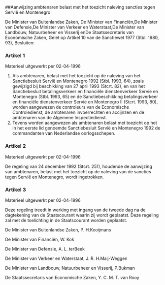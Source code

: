 <meta http-equiv='Content-Type' content='text/html; charset=utf-8' />

##Aanwijzing ambtenaren belast met het toezicht naleving sancties tegen Servië en Montenegro

De Minister van Buitenlandse Zaken, De Minister van Financiën,De Minister van Defensie,De Minister van Verkeer en Waterstaat,De Minister van Landbouw, Natuurbeheer en Visserij enDe Staatssecretaris van Economische Zaken, 
Gelet op Artikel 10 van de Sanctiewet 1977 (Stbl. 1980, 93),
Besluiten:    

### Artikel  1  
Materieel uitgewerkt per 02-04-1996 

1.  Als ambtenaren, belast met het toezicht op de naleving van het Sanctiebesluit Servië en Montenegro 1992 (Stbl. 1993, 64), zoals gewijzigd bij beschikking van 27 april 1993 (Stcrt. 82), en van het Sanctiebesluit betalingsverkeer en financiële dienstenverkeer Servië en Montenegro (Stbl. 1993, 65) en de Sanctiebeschikking betalingsverkeer en financiële dienstenverkeer Servië en Montenegro II (Stcrt. 1993, 80), worden aangewezen de controleurs van de Economische Controledienst, de ambtenaren invoerrechten en accijnzen en de ambtenaren van de Algemene Inspectiedienst.   
2.  Tevens worden aangewezen als ambtenaren belast met toezicht op het in het eerste lid genoemde Sanctiebesluit Servië en Montenegro 1992 de commandanten van Nederlandse oorlogsschepen.  

### Artikel  2  
Materieel uitgewerkt per 02-04-1996 

De regeling van 24 december 1992 (Stcrt. 251), houdende de aanwijzing van ambtenaren, belast met het toezicht op de naleving van de sancties tegen Servië en Montenegro, wordt ingetrokken. 

### Artikel  3  
Materieel uitgewerkt per 02-04-1996 

Deze regeling treedt in werking met ingang van de tweede dag na de dagtekening van de Staatscourant waarin zij wordt geplaatst. Deze regeling zal met de toelichting in de Staatscourant worden geplaatst. 

De 
Minister van Buitenlandse Zaken, 
P. H.Kooijmans

De 
Minister van Financiën, 
W. Kok

De 
Minister van Defensie, 
A. L. terBeek

De 
Minister van Verkeer en Waterstaat, 
J. R. H.Maij-Weggen

De 
Minister van Landbouw, Natuurbeheer en Visserij, 
P.Bukman

De 
Staatssecretaris van Economische Zaken, 
Y. C. M. T. van Rooy      
